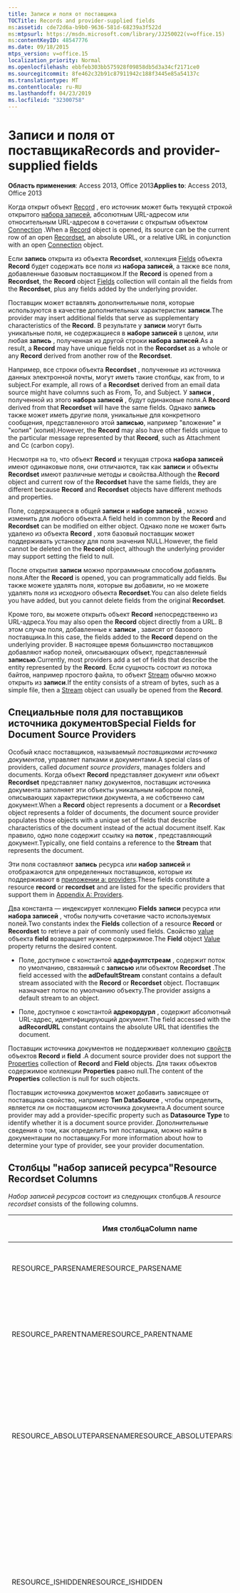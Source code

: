 ```yaml
---
title: Записи и поля от поставщика
TOCTitle: Records and provider-supplied fields
ms:assetid: cde72d6a-b9b0-9636-581d-68239a3f522d
ms:mtpsurl: https://msdn.microsoft.com/library/JJ250022(v=office.15)
ms:contentKeyID: 48547776
ms.date: 09/18/2015
mtps_version: v=office.15
localization_priority: Normal
ms.openlocfilehash: ebbfeb303bb575928f09858db5d3a34cf2171ce0
ms.sourcegitcommit: 8fe462c32b91c87911942c188f3445e85a54137c
ms.translationtype: MT
ms.contentlocale: ru-RU
ms.lasthandoff: 04/23/2019
ms.locfileid: "32300758"
---
```

# <a name="records-and-provider-supplied-fields"></a><span data-ttu-id="06800-102">Записи и поля от поставщика</span><span class="sxs-lookup"><span data-stu-id="06800-102">Records and provider-supplied fields</span></span>

<span data-ttu-id="06800-103">**Область применения**: Access 2013, Office 2013</span><span class="sxs-lookup"><span data-stu-id="06800-103">**Applies to**: Access 2013, Office 2013</span></span>

<span data-ttu-id="06800-104">Когда открыт объект [Record](record-object-ado.md) , его источник может быть текущей строкой открытого [набора записей](recordset-object-ado.md), абсолютным URL-адресом или относительным URL-адресом в сочетании с открытым объектом [Connection](connection-object-ado.md) .</span><span class="sxs-lookup"><span data-stu-id="06800-104">When a [Record](record-object-ado.md) object is opened, its source can be the current row of an open [Recordset](recordset-object-ado.md), an absolute URL, or a relative URL in conjunction with an open [Connection](connection-object-ado.md) object.</span></span>

<span data-ttu-id="06800-105">Если **запись** открыта из объекта **Recordset**, коллекция [Fields](fields-collection-ado.md) объекта **Record** будет содержать все поля из **набора записей**, а также все поля, добавленные базовым поставщиком.</span><span class="sxs-lookup"><span data-stu-id="06800-105">If the **Record** is opened from a **Recordset**, the **Record** object [Fields](fields-collection-ado.md) collection will contain all the fields from the **Recordset**, plus any fields added by the underlying provider.</span></span>

<span data-ttu-id="06800-106">Поставщик может вставлять дополнительные поля, которые используются в качестве дополнительных характеристик **записи**.</span><span class="sxs-lookup"><span data-stu-id="06800-106">The provider may insert additional fields that serve as supplementary characteristics of the **Record**.</span></span> <span data-ttu-id="06800-107">В результате у **записи** могут быть уникальные поля, не содержащиеся в **наборе записей** в целом, или любая **запись** , полученная из другой строки **набора записей**.</span><span class="sxs-lookup"><span data-stu-id="06800-107">As a result, a **Record** may have unique fields not in the **Recordset** as a whole or any **Record** derived from another row of the **Recordset**.</span></span>

<span data-ttu-id="06800-108">Например, все строки объекта **Recordset** , полученные из источника данных электронной почты, могут иметь такие столбцы, как from, to и subject.</span><span class="sxs-lookup"><span data-stu-id="06800-108">For example, all rows of a **Recordset** derived from an email data source might have columns such as From, To, and Subject.</span></span> <span data-ttu-id="06800-109">У **записи** , полученной из этого **набора записей** , будут одинаковые поля.</span><span class="sxs-lookup"><span data-stu-id="06800-109">A **Record** derived from that **Recordset** will have the same fields.</span></span> <span data-ttu-id="06800-110">Однако **запись** также может иметь другие поля, уникальные для конкретного сообщения, представленного этой **записью**, например "вложение" и "копия" (копия).</span><span class="sxs-lookup"><span data-stu-id="06800-110">However, the **Record** may also have other fields unique to the particular message represented by that **Record**, such as Attachment and Cc (carbon copy).</span></span>

<span data-ttu-id="06800-111">Несмотря на то, что объект **Record** и текущая строка **набора записей** имеют одинаковые поля, они отличаются, так как **записи** и объекты **Recordset** имеют различные методы и свойства.</span><span class="sxs-lookup"><span data-stu-id="06800-111">Although the **Record** object and current row of the **Recordset** have the same fields, they are different because **Record** and **Recordset** objects have different methods and properties.</span></span>

<span data-ttu-id="06800-112">Поле, содержащееся в общей **записи** и **наборе записей** , можно изменить для любого объекта.</span><span class="sxs-lookup"><span data-stu-id="06800-112">A field held in common by the **Record** and **Recordset** can be modified on either object.</span></span> <span data-ttu-id="06800-113">Однако поле не может быть удалено из объекта **Record** , хотя базовый поставщик может поддерживать установку для поля значения NULL.</span><span class="sxs-lookup"><span data-stu-id="06800-113">However, the field cannot be deleted on the **Record** object, although the underlying provider may support setting the field to null.</span></span>

<span data-ttu-id="06800-114">После открытия **записи** можно программным способом добавлять поля.</span><span class="sxs-lookup"><span data-stu-id="06800-114">After the **Record** is opened, you can programmatically add fields.</span></span> <span data-ttu-id="06800-115">Вы также можете удалять поля, которые вы добавили, но не можете удалять поля из исходного объекта **Recordset**.</span><span class="sxs-lookup"><span data-stu-id="06800-115">You can also delete fields you have added, but you cannot delete fields from the original **Recordset**.</span></span>

<span data-ttu-id="06800-116">Кроме того, вы можете открыть объект **Record** непосредственно из URL-адреса.</span><span class="sxs-lookup"><span data-stu-id="06800-116">You may also open the **Record** object directly from a URL.</span></span> <span data-ttu-id="06800-117">В этом случае поля, добавленные к **записи** , зависят от базового поставщика.</span><span class="sxs-lookup"><span data-stu-id="06800-117">In this case, the fields added to the **Record** depend on the underlying provider.</span></span> <span data-ttu-id="06800-118">В настоящее время большинство поставщиков добавляют набор полей, описывающих объект, представленный **записью**.</span><span class="sxs-lookup"><span data-stu-id="06800-118">Currently, most providers add a set of fields that describe the entity represented by the **Record**.</span></span> <span data-ttu-id="06800-119">Если сущность состоит из потока байтов, например простого файла, то объект [Stream](stream-object-ado.md) обычно можно открыть из **записи**.</span><span class="sxs-lookup"><span data-stu-id="06800-119">If the entity consists of a stream of bytes, such as a simple file, then a [Stream](stream-object-ado.md) object can usually be opened from the **Record**.</span></span>

## <a name="special-fields-for-document-source-providers"></a><span data-ttu-id="06800-120">Специальные поля для поставщиков источника документов</span><span class="sxs-lookup"><span data-stu-id="06800-120">Special Fields for Document Source Providers</span></span>

<span data-ttu-id="06800-121">Особый класс поставщиков, называемый *поставщиками источника документов*, управляет папками и документами.</span><span class="sxs-lookup"><span data-stu-id="06800-121">A special class of providers, called *document source providers*, manages folders and documents.</span></span> <span data-ttu-id="06800-122">Когда объект **Record** представляет документ или объект **Recordset** представляет папку документов, поставщик источника документа заполняет эти объекты уникальным набором полей, описывающих характеристики документа, а не собственно сам документ.</span><span class="sxs-lookup"><span data-stu-id="06800-122">When a **Record** object represents a document or a **Recordset** object represents a folder of documents, the document source provider populates those objects with a unique set of fields that describe characteristics of the document instead of the actual document itself.</span></span> <span data-ttu-id="06800-123">Как правило, одно поле содержит ссылку на **поток** , представляющий документ.</span><span class="sxs-lookup"><span data-stu-id="06800-123">Typically, one field contains a reference to the **Stream** that represents the document.</span></span>

<span data-ttu-id="06800-124">Эти поля составляют **запись** ресурса или **набор записей** и отображаются для определенных поставщиков, которые их поддерживают в [приложении a: providers](appendix-a-providers.md).</span><span class="sxs-lookup"><span data-stu-id="06800-124">These fields constitute a resource **record** or **recordset** and are listed for the specific providers that support them in [Appendix A: Providers](appendix-a-providers.md).</span></span>

<span data-ttu-id="06800-125">Два константа — индексирует коллекцию **Fields** **записи** ресурса или **набора записей** , чтобы получить сочетание часто используемых полей.</span><span class="sxs-lookup"><span data-stu-id="06800-125">Two constants index the **Fields** collection of a resource **Record** or **Recordset** to retrieve a pair of commonly used fields.</span></span> <span data-ttu-id="06800-126">Свойство [value](value-property-ado.md) объекта **field** возвращает нужное содержимое.</span><span class="sxs-lookup"><span data-stu-id="06800-126">The **Field** object [Value](value-property-ado.md) property returns the desired content.</span></span>

  - <span data-ttu-id="06800-127">Поле, доступное с константой **аддефаултстреам** , содержит поток по умолчанию, связанный с **записью** или объектом **Recordset** .</span><span class="sxs-lookup"><span data-stu-id="06800-127">The field accessed with the **adDefaultStream** constant contains a default stream associated with the **Record** or **Recordset** object.</span></span> <span data-ttu-id="06800-128">Поставщик назначает поток по умолчанию объекту.</span><span class="sxs-lookup"><span data-stu-id="06800-128">The provider assigns a default stream to an object.</span></span>

  - <span data-ttu-id="06800-129">Поле, доступное с константой **адрекордурл** , содержит абсолютный URL-адрес, идентифицирующий документ.</span><span class="sxs-lookup"><span data-stu-id="06800-129">The field accessed with the **adRecordURL** constant contains the absolute URL that identifies the document.</span></span>

<span data-ttu-id="06800-130">Поставщик источника документов не поддерживает коллекцию [свойств](properties-collection-ado.md) объектов **Record** и **field** .</span><span class="sxs-lookup"><span data-stu-id="06800-130">A document source provider does not support the [Properties](properties-collection-ado.md) collection of **Record** and **Field** objects.</span></span> <span data-ttu-id="06800-131">Для таких объектов содержимое коллекции **Properties** равно null.</span><span class="sxs-lookup"><span data-stu-id="06800-131">The content of the **Properties** collection is null for such objects.</span></span>

<span data-ttu-id="06800-132">Поставщик источника документов может добавить зависящее от поставщика свойство, например **Тип DataSource** , чтобы определить, является ли он поставщиком источника документа.</span><span class="sxs-lookup"><span data-stu-id="06800-132">A document source provider may add a provider-specific property such as **Datasource Type** to identify whether it is a document source provider.</span></span> <span data-ttu-id="06800-133">Дополнительные сведения о том, как определить тип поставщика, можно найти в документации по поставщику.</span><span class="sxs-lookup"><span data-stu-id="06800-133">For more information about how to determine your type of provider, see your provider documentation.</span></span>

## <a name="resource-recordset-columns"></a><span data-ttu-id="06800-134">Столбцы "набор записей ресурса"</span><span class="sxs-lookup"><span data-stu-id="06800-134">Resource Recordset Columns</span></span>

<span data-ttu-id="06800-135">*Набор записей ресурсов* состоит из следующих столбцов.</span><span class="sxs-lookup"><span data-stu-id="06800-135">A *resource recordset* consists of the following columns.</span></span>

<table>
<colgroup>
<col style="width: 33%" />
<col style="width: 33%" />
<col style="width: 33%" />
</colgroup>
<thead>
<tr class="header">
<th><p><span data-ttu-id="06800-136">Имя столбца</span><span class="sxs-lookup"><span data-stu-id="06800-136">Column name</span></span></p></th>
<th><p><span data-ttu-id="06800-137">Тип</span><span class="sxs-lookup"><span data-stu-id="06800-137">Type</span></span></p></th>
<th><p><span data-ttu-id="06800-138">Описание</span><span class="sxs-lookup"><span data-stu-id="06800-138">Description</span></span></p></th>
</tr>
</thead>
<tbody>
<tr class="odd">
<td><p><span data-ttu-id="06800-139">RESOURCE_PARSENAME</span><span class="sxs-lookup"><span data-stu-id="06800-139">RESOURCE_PARSENAME</span></span></p></td>
<td><p><span data-ttu-id="06800-140">адварвчар</span><span class="sxs-lookup"><span data-stu-id="06800-140">AdVarWChar</span></span></p></td>
<td><p><span data-ttu-id="06800-141">Только для чтения.</span><span class="sxs-lookup"><span data-stu-id="06800-141">Read-only.</span></span> <span data-ttu-id="06800-142">Указывает URL-адрес ресурса.</span><span class="sxs-lookup"><span data-stu-id="06800-142">Indicates the URL of the resource.</span></span></p></td>
</tr>
<tr class="even">
<td><p><span data-ttu-id="06800-143">RESOURCE_PARENTNAME</span><span class="sxs-lookup"><span data-stu-id="06800-143">RESOURCE_PARENTNAME</span></span></p></td>
<td><p><span data-ttu-id="06800-144">адварвчар</span><span class="sxs-lookup"><span data-stu-id="06800-144">AdVarWChar</span></span></p></td>
<td><p><span data-ttu-id="06800-145">Только для чтения.</span><span class="sxs-lookup"><span data-stu-id="06800-145">Read-only.</span></span> <span data-ttu-id="06800-146">Указывает абсолютный URL-адрес родительской записи.</span><span class="sxs-lookup"><span data-stu-id="06800-146">Indicates the absolute URL of the parent record.</span></span></p></td>
</tr>
<tr class="odd">
<td><p><span data-ttu-id="06800-147">RESOURCE_ABSOLUTEPARSENAME</span><span class="sxs-lookup"><span data-stu-id="06800-147">RESOURCE_ABSOLUTEPARSENAME</span></span></p></td>
<td><p><span data-ttu-id="06800-148">адварвчар</span><span class="sxs-lookup"><span data-stu-id="06800-148">AdVarWChar</span></span></p></td>
<td><p><span data-ttu-id="06800-149">Только для чтения.</span><span class="sxs-lookup"><span data-stu-id="06800-149">Read-only.</span></span> <span data-ttu-id="06800-150">Указывает абсолютный URL-адрес ресурса, который является объединением ПАРЕНТНАМЕ и ПАРСЕНАМЕ.</span><span class="sxs-lookup"><span data-stu-id="06800-150">Indicates the absolute URL of the resource, which is the concatenation of PARENTNAME and PARSENAME.</span></span></p></td>
</tr>
<tr class="even">
<td><p><span data-ttu-id="06800-151">RESOURCE_ISHIDDEN</span><span class="sxs-lookup"><span data-stu-id="06800-151">RESOURCE_ISHIDDEN</span></span></p></td>
<td><p><span data-ttu-id="06800-152">адбулеан</span><span class="sxs-lookup"><span data-stu-id="06800-152">AdBoolean</span></span></p></td>
<td><p><span data-ttu-id="06800-153">Значение true, если ресурс скрыт.</span><span class="sxs-lookup"><span data-stu-id="06800-153">True if the resource is hidden.</span></span> <span data-ttu-id="06800-154">Никакие строки не возвращаются, если команда, создающая набор строк, явно не выбирает строки, где RESOURCE_ISHIDDEN имеет значение true.</span><span class="sxs-lookup"><span data-stu-id="06800-154">No rows will be returned unless the command that creates the rowset explicitly selects rows where RESOURCE_ISHIDDEN is True.</span></span></p></td>
</tr>
<tr class="odd">
<td><p><span data-ttu-id="06800-155">RESOURCE_ISREADONLY</span><span class="sxs-lookup"><span data-stu-id="06800-155">RESOURCE_ISREADONLY</span></span></p></td>
<td><p><span data-ttu-id="06800-156">адбулеан</span><span class="sxs-lookup"><span data-stu-id="06800-156">AdBoolean</span></span></p></td>
<td><p><span data-ttu-id="06800-157">Значение true, если ресурс доступен только для чтения.</span><span class="sxs-lookup"><span data-stu-id="06800-157">True if the resource is read-only.</span></span> <span data-ttu-id="06800-158">Попытки открыть этот ресурс с помощью DBBINDFLAG_WRITE и DB_E_READONLY будут неудачными.</span><span class="sxs-lookup"><span data-stu-id="06800-158">Attempts to open this resource with DBBINDFLAG_WRITE and will fail with DB_E_READONLY.</span></span> <span data-ttu-id="06800-159">Это свойство можно редактировать, даже если ресурс открыт только для чтения.</span><span class="sxs-lookup"><span data-stu-id="06800-159">This property may be edited even when the resource has only been opened for reading.</span></span></p></td>
</tr>
<tr class="even">
<td><p><span data-ttu-id="06800-160">RESOURCE_CONTENTTYPE</span><span class="sxs-lookup"><span data-stu-id="06800-160">RESOURCE_CONTENTTYPE</span></span></p></td>
<td><p><span data-ttu-id="06800-161">адварвчар</span><span class="sxs-lookup"><span data-stu-id="06800-161">AdVarWChar</span></span></p></td>
<td><p><span data-ttu-id="06800-162">Указывает на вероятность использования документа, например, юрист.</span><span class="sxs-lookup"><span data-stu-id="06800-162">Indicates the likely use of the document — for example, a lawyer's brief.</span></span> <span data-ttu-id="06800-163">Это может соответствовать шаблону Office, используемому для создания документа.&quot;&quot;</span><span class="sxs-lookup"><span data-stu-id="06800-163">This may correspond to the Office template used to create the document.&quot;&quot;</span></span></p></td>
</tr>
<tr class="odd">
<td><p><span data-ttu-id="06800-164">RESOURCE_CONTENTCLASS</span><span class="sxs-lookup"><span data-stu-id="06800-164">RESOURCE_CONTENTCLASS</span></span></p></td>
<td><p><span data-ttu-id="06800-165">адварвчар</span><span class="sxs-lookup"><span data-stu-id="06800-165">AdVarWChar</span></span></p></td>
<td><p><span data-ttu-id="06800-166">Указывает тип MIME документа, указывающий формат, например &quot;Text/HTML&quot;. '</span><span class="sxs-lookup"><span data-stu-id="06800-166">Indicates the MIME type of the document, indicating the format such as &quot;text/html&quot;.'</span></span></p></td>
</tr>
<tr class="even">
<td><p><span data-ttu-id="06800-167">RESOURCE_CONTENTLANGUAGE</span><span class="sxs-lookup"><span data-stu-id="06800-167">RESOURCE_CONTENTLANGUAGE</span></span></p></td>
<td><p><span data-ttu-id="06800-168">адварвчар</span><span class="sxs-lookup"><span data-stu-id="06800-168">AdVarWChar</span></span></p></td>
<td><p><span data-ttu-id="06800-169">Указывает язык, на котором хранится контент.</span><span class="sxs-lookup"><span data-stu-id="06800-169">Indicates the language in which the content is stored.</span></span></p></td>
</tr>
<tr class="odd">
<td><p><span data-ttu-id="06800-170">RESOURCE_CREATIONTIME</span><span class="sxs-lookup"><span data-stu-id="06800-170">RESOURCE_CREATIONTIME</span></span></p></td>
<td><p><span data-ttu-id="06800-171">адфилетиме</span><span class="sxs-lookup"><span data-stu-id="06800-171">adFileTime</span></span></p></td>
<td><p><span data-ttu-id="06800-172">Только для чтения.</span><span class="sxs-lookup"><span data-stu-id="06800-172">Read-only.</span></span> <span data-ttu-id="06800-173">Указывает структуру FILETIME, содержащую время создания ресурса.</span><span class="sxs-lookup"><span data-stu-id="06800-173">Indicates a FILETIME structure containing the time the resource was created.</span></span> <span data-ttu-id="06800-174">Время отображается в формате всеобщего скоординированного времени (UTC).</span><span class="sxs-lookup"><span data-stu-id="06800-174">The time is reported in Coordinated Universal Time (UTC) format.</span></span></p></td>
</tr>
<tr class="even">
<td><p><span data-ttu-id="06800-175">RESOURCE_LASTACCESSTIME</span><span class="sxs-lookup"><span data-stu-id="06800-175">RESOURCE_LASTACCESSTIME</span></span></p></td>
<td><p><span data-ttu-id="06800-176">адфилетиме</span><span class="sxs-lookup"><span data-stu-id="06800-176">AdFileTime</span></span></p></td>
<td><p><span data-ttu-id="06800-177">Только для чтения.</span><span class="sxs-lookup"><span data-stu-id="06800-177">Read-only.</span></span> <span data-ttu-id="06800-178">Указывает структуру FILETIME, содержащую время последнего доступа к ресурсу.</span><span class="sxs-lookup"><span data-stu-id="06800-178">Indicates a FILETIME structure containing the time that the resource was last accessed.</span></span> <span data-ttu-id="06800-179">Время задается в формате UTC.</span><span class="sxs-lookup"><span data-stu-id="06800-179">The time is in UTC format.</span></span> <span data-ttu-id="06800-180">Если поставщик не поддерживает этот элемент времени, элементы FILETIME равны нулю.</span><span class="sxs-lookup"><span data-stu-id="06800-180">The FILETIME members are zero if the provider does not support this time member.</span></span></p></td>
</tr>
<tr class="odd">
<td><p><span data-ttu-id="06800-181">RESOURCE_LASTWRITETIME</span><span class="sxs-lookup"><span data-stu-id="06800-181">RESOURCE_LASTWRITETIME</span></span></p></td>
<td><p><span data-ttu-id="06800-182">адфилетиме</span><span class="sxs-lookup"><span data-stu-id="06800-182">AdFileTime</span></span></p></td>
<td><p><span data-ttu-id="06800-183">Только для чтения.</span><span class="sxs-lookup"><span data-stu-id="06800-183">Read-only.</span></span> <span data-ttu-id="06800-184">Указывает структуру FILETIME, содержащую время последней записи ресурса.</span><span class="sxs-lookup"><span data-stu-id="06800-184">Indicates a FILETIME structure containing the time that the resource was last written.</span></span> <span data-ttu-id="06800-185">Время задается в формате UTC.</span><span class="sxs-lookup"><span data-stu-id="06800-185">The time is in UTC format.</span></span> <span data-ttu-id="06800-186">Если поставщик не поддерживает этот элемент времени, элементы FILETIME равны нулю.</span><span class="sxs-lookup"><span data-stu-id="06800-186">The FILETIME members are zero if the provider does not support this time member.</span></span></p></td>
</tr>
<tr class="even">
<td><p><span data-ttu-id="06800-187">RESOURCE_STREAMSIZE</span><span class="sxs-lookup"><span data-stu-id="06800-187">RESOURCE_STREAMSIZE</span></span></p></td>
<td><p><span data-ttu-id="06800-188">асунсигнедбигинт</span><span class="sxs-lookup"><span data-stu-id="06800-188">asUnsignedBigInt</span></span></p></td>
<td><p><span data-ttu-id="06800-189">Только для чтения.</span><span class="sxs-lookup"><span data-stu-id="06800-189">Read-only.</span></span> <span data-ttu-id="06800-190">Указывает размер потока ресурсов по умолчанию (в байтах).</span><span class="sxs-lookup"><span data-stu-id="06800-190">Indicates the size of the resource's default stream, in bytes.</span></span></p></td>
</tr>
<tr class="odd">
<td><p><span data-ttu-id="06800-191">RESOURCE_ISCOLLECTION</span><span class="sxs-lookup"><span data-stu-id="06800-191">RESOURCE_ISCOLLECTION</span></span></p></td>
<td><p><span data-ttu-id="06800-192">адбулеан</span><span class="sxs-lookup"><span data-stu-id="06800-192">AdBoolean</span></span></p></td>
<td><p><span data-ttu-id="06800-193">Только для чтения.</span><span class="sxs-lookup"><span data-stu-id="06800-193">Read-only.</span></span> <span data-ttu-id="06800-194">Значение true, если ресурс является коллекцией, например каталогом.</span><span class="sxs-lookup"><span data-stu-id="06800-194">True if the resource is a collection, such as a directory.</span></span> <span data-ttu-id="06800-195">False, если ресурс является простым файлом.</span><span class="sxs-lookup"><span data-stu-id="06800-195">False if the resource is a simple file.</span></span></p></td>
</tr>
<tr class="even">
<td><p><span data-ttu-id="06800-196">RESOURCE_ISSTRUCTUREDDOCUMENT</span><span class="sxs-lookup"><span data-stu-id="06800-196">RESOURCE_ISSTRUCTUREDDOCUMENT</span></span></p></td>
<td><p><span data-ttu-id="06800-197">адбулеан</span><span class="sxs-lookup"><span data-stu-id="06800-197">AdBoolean</span></span></p></td>
<td><p><span data-ttu-id="06800-198">Значение true, если ресурс является структурированным документом.</span><span class="sxs-lookup"><span data-stu-id="06800-198">True if the resource is a structured document.</span></span> <span data-ttu-id="06800-199">False, если ресурс не является структурированным документом.</span><span class="sxs-lookup"><span data-stu-id="06800-199">False if the resource is not a structured document.</span></span> <span data-ttu-id="06800-200">Это может быть коллекция или простой файл.</span><span class="sxs-lookup"><span data-stu-id="06800-200">It could be a collection or a simple file.</span></span></p></td>
</tr>
<tr class="odd">
<td><p><span data-ttu-id="06800-201">DEFAULT_DOCUMENT</span><span class="sxs-lookup"><span data-stu-id="06800-201">DEFAULT_DOCUMENT</span></span></p></td>
<td><p><span data-ttu-id="06800-202">адварвчар</span><span class="sxs-lookup"><span data-stu-id="06800-202">AdVarWChar</span></span></p></td>
<td><p><span data-ttu-id="06800-203">Только для чтения.</span><span class="sxs-lookup"><span data-stu-id="06800-203">Read-only.</span></span> <span data-ttu-id="06800-204">Указывает, что этот ресурс содержит URL-адрес простого документа по умолчанию папки или структурированного документа.</span><span class="sxs-lookup"><span data-stu-id="06800-204">Indicates that this resource contains a URL to the default simple document of a folder or a structured document.</span></span> <span data-ttu-id="06800-205">Используется, когда для ресурса запрашивается поток по умолчанию.</span><span class="sxs-lookup"><span data-stu-id="06800-205">Used when the default stream is requested from a resource.</span></span> <span data-ttu-id="06800-206">Это свойство не заполнено для простого файла.</span><span class="sxs-lookup"><span data-stu-id="06800-206">This property is blank for a simple file.</span></span></p></td>
</tr>
<tr class="even">
<td><p><span data-ttu-id="06800-207">CHAPTERED_CHILDREN</span><span class="sxs-lookup"><span data-stu-id="06800-207">CHAPTERED_CHILDREN</span></span></p></td>
<td><p><span data-ttu-id="06800-208">адчаптер</span><span class="sxs-lookup"><span data-stu-id="06800-208">AdChapter</span></span></p></td>
<td><p><span data-ttu-id="06800-209">Только для чтения.</span><span class="sxs-lookup"><span data-stu-id="06800-209">Read-only.</span></span> <span data-ttu-id="06800-210">Необязательное.</span><span class="sxs-lookup"><span data-stu-id="06800-210">Optional.</span></span> <span data-ttu-id="06800-211">Указывает раздел набора строк, содержащий дочерние элементы ресурса.</span><span class="sxs-lookup"><span data-stu-id="06800-211">Indicates the chapter of the rowset containing the children of the resource.</span></span> <span data-ttu-id="06800-212">( <em>Поставщик OLE DB для публикации в Интернете</em> не использует этот столбец.)</span><span class="sxs-lookup"><span data-stu-id="06800-212">(The <em>OLE DB Provider for Internet Publishing</em> does not use this column.)</span></span></p></td>
</tr>
<tr class="odd">
<td><p><span data-ttu-id="06800-213">RESOURCE_DISPLAYNAME</span><span class="sxs-lookup"><span data-stu-id="06800-213">RESOURCE_DISPLAYNAME</span></span></p></td>
<td><p><span data-ttu-id="06800-214">адварвчар</span><span class="sxs-lookup"><span data-stu-id="06800-214">AdVarWChar</span></span></p></td>
<td><p><span data-ttu-id="06800-215">Только для чтения.</span><span class="sxs-lookup"><span data-stu-id="06800-215">Read-only.</span></span> <span data-ttu-id="06800-216">Указывает отображаемое имя ресурса.</span><span class="sxs-lookup"><span data-stu-id="06800-216">Indicates the display name of the resource.</span></span></p></td>
</tr>
<tr class="even">
<td><p><span data-ttu-id="06800-217">RESOURCE_ISROOT</span><span class="sxs-lookup"><span data-stu-id="06800-217">RESOURCE_ISROOT</span></span></p></td>
<td><p><span data-ttu-id="06800-218">адбулеан</span><span class="sxs-lookup"><span data-stu-id="06800-218">AdBoolean</span></span></p></td>
<td><p><span data-ttu-id="06800-219">Только для чтения.</span><span class="sxs-lookup"><span data-stu-id="06800-219">Read-only.</span></span> <span data-ttu-id="06800-220">Значение true, если ресурс является корнем коллекции или структурированного документа.</span><span class="sxs-lookup"><span data-stu-id="06800-220">True if the resource is the root of a collection or structured document.</span></span></p></td>
</tr>
</tbody>
</table>

